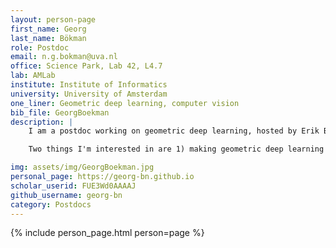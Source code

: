 ```yaml
---
layout: person-page
first_name: Georg
last_name: Bökman
role: Postdoc
email: n.g.bokman@uva.nl
office: Science Park, Lab 42, L4.7
lab: AMLab
institute: Institute of Informatics
university: University of Amsterdam
one_liner: Geometric deep learning, computer vision
bib_file: GeorgBoekman
description: |
    I am a postdoc working on geometric deep learning, hosted by Erik Bekkers on a WASP postdoc scholarship. I did my PhD at Chalmers under the supervision of Fredrik Kahl.

    Two things I'm interested in are 1) making geometric deep learning methods efficient and 2) the practical and theoretical tradeoffs between learning a priori known problem symmetries from data versus constraining the learning model to respect the symmetries.

img: assets/img/GeorgBoekman.jpg
personal_page: https://georg-bn.github.io
scholar_userid: FUE3Wd0AAAAJ
github_username: georg-bn
category: Postdocs
---
```


{% include person_page.html person=page %}
